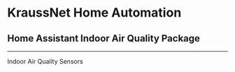 # KraussNet Home Automation
## Home Assistant Indoor Air Quality Package
---

Indoor Air Quality Sensors